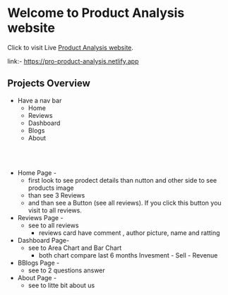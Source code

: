 # Welcome to Product Analysis website

Click to visit Live [Product Analysis website](https://pro-product-analysis.netlify.app).

link:- https://pro-product-analysis.netlify.app

## Projects Overview
* Have a nav bar 
    * Home
    * Reviews
    * Dashboard
    * Blogs
    * About
<br/>
<br/>

* Home Page -
    * first look to see prodect details than nutton and other side to see products image 
    * than see 3 Reviews 
    * and than see a Button (see all reviews). If you click this button you visit to all reviews.           
* Reviews Page -
    * see to all reviews
        * reviews card have comment , author picture, name and ratting
* Dashboard Page-
    * see to Area Chart and Bar Chart
        * both chart compare last 6 months Invesment - Sell - Revenue
* BBlogs Page -
    * see to 2 questions answer
* About Page -
    * see to litte bit about us